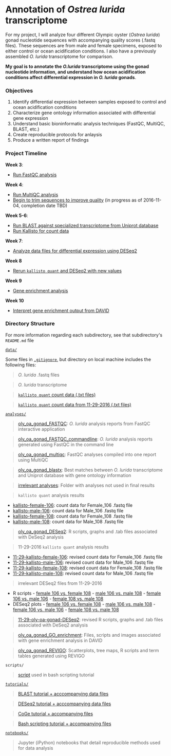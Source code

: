 # Annotation of *Ostrea lurida* transcriptome

For my project, I will analyze four different Olympic oyster (*Ostrea lurida*) gonad nucleotide sequences with accompanying quality scores (.fastq files). These sequences are from male and female specimens, exposed to either control or ocean acidification conditions. I also have a previously assembled *O. lurida* transcriptome for comparison.

**My goal is to annotate the *O.lurida* transcriptome using the gonad nucleotide information, and understand how ocean acidification conditions affect differential expression in *O. lurida* gonads**.

### Objectives

1. Identify differential expression between samples exposed to control and ocean acidification conditions
2. Characterize gene ontology information associated with differential gene expression
3. Understand basic bioninformatic analysis techniques (FastQC, MultiQC, BLAST, etc.)
4. Create reproducible protocols for anlaysis
5. Produce a written report of findings

### Project Timeline

**Week 3**: 
- [Run FastQC analysis](https://github.com/yaaminiv/yaaminiv-fish546-2016/blob/master/notebooks/2016-10-19-oly-gonad-OA-part-1-FASTQC-results.ipynb)

**Week 4**: 
- [Run MultiQC analysis](https://github.com/yaaminiv/yaaminiv-fish546-2016/blob/master/notebooks/2016-10-13-oly-gonad-OA-part-1.ipynb)
- [Begin to trim sequences to improve quality](https://github.com/yaaminiv/yaaminiv-fish546-2016/blob/master/notebooks/2016-10-13-oly-gonad-OA-part-1.ipynb) (in progress as of 2016-11-04, completion date TBD)

**Week 5-6**: 
- [Run BLAST against specialized transcriptome from Uniprot database](https://github.com/yaaminiv/yaaminiv-fish546-2016/blob/master/notebooks/2016-10-28-oly-gonad-OA-part-2-BLAST.ipynb)
- [Run Kallisto for count data](https://github.com/yaaminiv/yaaminiv-fish546-2016/blob/master/notebooks/2016-11-04-oly-gonad-OA-part3-kallisto.ipynb)

**Week 7**:
- [Analyze data files for differential expression using DESeq2](https://github.com/yaaminiv/yaaminiv-fish546-2016/blob/master/notebooks/2016-11-11-oly-gonad-OA-part4-differential-expression.ipynb)

**Week 8**
- [Rerun `kallisto quant` and DESeq2 with new values](https://github.com/yaaminiv/yaaminiv-fish546-2016/blob/master/notebooks/2016-11-29-oly-gonad-OA-part5-rerun-kallisto-and-DESeq2.ipynb)

**Week 9**
- [Gene enrichment analysis](https://github.com/yaaminiv/yaaminiv-fish546-2016/blob/master/notebooks/2016-11-30-oly-gonad-OA-part6-enrichment-analysis.ipynb)

**Week 10**
- [Interpret gene enrichment output from DAVID](https://github.com/yaaminiv/yaaminiv-fish546-2016/blob/master/notebooks/2016-12-12-oly-gonad-OA-part7-REVIGO.ipynb)

### Directory Structure
For more information regarding each subdirectory, see that subdirectory's `README.md` file

[`data/`](https://github.com/yaaminiv/yaaminiv-fish546-2016/tree/master/data)

Some files in [`.gitignore`](https://github.com/yaaminiv/yaaminiv-fish546-2016/blob/master/.gitignore), but directory on local machine includes the following files:

> *O. lurida* .fastq files

> *O. lurida* transcriptome

> [`kallisto quant` count data (.txt files)](https://github.com/yaaminiv/yaaminiv-fish546-2016/tree/master/data/2016-11-16_count_data)

> [`kallisto quant` count data from 11-29-2016 (.txt files)](https://github.com/yaaminiv/yaaminiv-fish546-2016/tree/master/data/2016-11-29_count_data)

[`analyses/`](https://github.com/yaaminiv/yaaminiv-fish546-2016/tree/master/analyses)
> [oly_oa_gonad_FASTQC](https://github.com/yaaminiv/yaaminiv-fish546-2016/tree/master/analyses/oly_oa_gonad_FASTQC): *O. lurida* analysis reports from FastQC interactive application

> [oly_oa_gonad_FASTQC_commandline](https://github.com/yaaminiv/yaaminiv-fish546-2016/tree/master/analyses/oly_oa_gonad_FastQC_commandline): *O. lurida* analysis reports generated using FastQC in the command line

> [oly_oa_gonad_multiqc](https://github.com/yaaminiv/yaaminiv-fish546-2016/tree/master/analyses/oly_oa_gonad_MultiQC): FastQC analyses compiled into one report using MultiQC

> [oly_oa_gonad_blastx](https://github.com/yaaminiv/yaaminiv-fish546-2016/tree/master/analyses/oly_oa_gonad_blastx): Best matches between *O. lurida* transcriptome and Uniprot database with gene ontology information

> [irrelevant analyses](https://github.com/yaaminiv/yaaminiv-fish546-2016/tree/master/analyses/irrelevant-analyses): Folder with analyses not used in final results

 > `kallisto quant` analysis results
   - [kallisto-female-106](https://github.com/yaaminiv/yaaminiv-fish546-2016/tree/master/analyses/irrelevant-analyses/kallisto-female-106): count data for Female_106 .fastq file
   - [kallisto-male-106](https://github.com/yaaminiv/yaaminiv-fish546-2016/tree/master/analyses/irrelevant-analyses/kallisto-male-106): count data for Male_106 .fastq file
   - [kallisto-female-108](https://github.com/yaaminiv/yaaminiv-fish546-2016/tree/master/analyses/irrelevant-analyses/kallisto-female-108): count data for Female_108 .fastq file
   - [kallisto-male-108](https://github.com/yaaminiv/yaaminiv-fish546-2016/tree/master/analyses/irrelevant-analyses/kallisto-male-108): count data for Male_108 .fastq file
  
 > [oly_oa_gonad_DESeq2](https://github.com/yaaminiv/yaaminiv-fish546-2016/tree/master/analyses/oly_oa_gonad_DESeq2): R scripts, graphs and .tab files associated with DeSeq2 analysis

 > 11-29-2016 `kallisto quant` analysis results
   - [11-29-kallisto-female-106](https://github.com/yaaminiv/yaaminiv-fish546-2016/tree/master/analyses/irrelevant-analyses/11-29-kallisto-female-106): revised count data for Female_106 .fastq file
   - [11-29-kallisto-male-106](https://github.com/yaaminiv/yaaminiv-fish546-2016/tree/master/analyses/irrelevant-analyses/11-29-kallisto-male-106): revised count data for Male_106 .fastq file
   - [11-29-kallisto-female-108](https://github.com/yaaminiv/yaaminiv-fish546-2016/tree/master/analyses/irrelevant-analyses/11-29-kallisto-female-108): revised count data for Female_108 .fastq file
   - [11-29-kallisto-male-108](https://github.com/yaaminiv/yaaminiv-fish546-2016/tree/master/analyses/irrelevant-analyses/11-29-kallisto-male-108): revised count data for Male_106 .fastq file

 > irrelevant DESeq2 files from 11-29-2016
   - R scripts
    - [female 106 vs. female 108](https://github.com/yaaminiv/yaaminiv-fish546-2016/blob/master/analyses/irrelevant-analyses/2016-11-29-female106-female108-DESeq2.R)
    - [male 106 vs. male 108](https://github.com/yaaminiv/yaaminiv-fish546-2016/blob/master/analyses/irrelevant-analyses/2016-11-29-male106-male108-DESeq2.R)
    - [female 106 vs. male 106](https://github.com/yaaminiv/yaaminiv-fish546-2016/blob/master/analyses/irrelevant-analyses/2016-11-29-female106-male106-DESeq2.R)
    - [female 108 vs. male 108](https://github.com/yaaminiv/yaaminiv-fish546-2016/blob/master/analyses/irrelevant-analyses/2016-11-29-female108-male108-DESeq2.R)
   - DESeq2 plots
    - [female 106 vs. female 108](https://github.com/yaaminiv/yaaminiv-fish546-2016/blob/master/analyses/irrelevant-analyses/female106-female108.png)
    - [male 106 vs. male 108](https://github.com/yaaminiv/yaaminiv-fish546-2016/blob/master/analyses/irrelevant-analyses/male106-male108.png)
    - [female 106 vs. male 106](https://github.com/yaaminiv/yaaminiv-fish546-2016/blob/master/analyses/irrelevant-analyses/female106-male106.png)
    - [female 108 vs. male 108](https://github.com/yaaminiv/yaaminiv-fish546-2016/blob/master/analyses/irrelevant-analyses/female108-male108.png)
  
> [11-29-oly-oa-gonad-DESeq2](https://github.com/yaaminiv/yaaminiv-fish546-2016/tree/master/analyses/11-29-oly-oa-gonad-DESeq2): revised R scripts, graphs and .tab files associated with DeSeq2 analysis

> [oly_oa_gonad_GO_enrichment](https://github.com/yaaminiv/yaaminiv-fish546-2016/tree/master/analyses/oly_oa_gonad_GO_enrichment): Files, scripts and images associated with gene enrichment analysis in DAVID

> [oly_oa_gonad_REVIGO](https://github.com/yaaminiv/yaaminiv-fish546-2016/tree/master/analyses/oly_oa_gonad_REVIGO): Scatterplots, tree maps, R scripts and term tables generated using REVIGO

`scripts/`
> [script](https://github.com/yaaminiv/yaaminiv-fish546-2016/blob/master/scripts/quiz7.sh) used in bash scripting tutorial

[`tutorials/`](https://github.com/yaaminiv/yaaminiv-fish546-2016/tree/master/tutorials)
> [BLAST tutorial + acccompanying data files](https://github.com/yaaminiv/yaaminiv-fish546-2016/tree/master/tutorials/BLAST-tutorial)

> [DESeq2 tutorial + acccompanying data files](https://github.com/yaaminiv/yaaminiv-fish546-2016/tree/master/tutorials/DESeq2-tutorial)

> [CoGe tutorial + accompanying files](https://github.com/yaaminiv/yaaminiv-fish546-2016/tree/master/tutorials/COGE-tutorial)

> [Bash scripting tutorial + accompanying files](https://github.com/yaaminiv/yaaminiv-fish546-2016/tree/master/tutorials/bash-scripting-tutorial)

[`notebooks/`](https://github.com/yaaminiv/yaaminiv-fish546-2016/tree/master/notebooks)
> Jupyter (iPython) notebooks that detail reproducible methods used for data analysis
